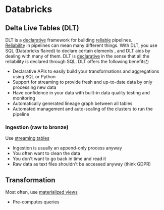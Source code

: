 # Databricks

## Delta Live Tables (DLT)

DLT is a <u>declarative</u> framework for building <u>reliable</u> pipelines.\
<u>Reliability</u> in pipelines can mean many different things. With DLT, you use SQL (Databricks flaired) to declare certain elements , and DLT aids by dealing with many of them. DLT is <u>declarative</u> in the sense that all the reliability is declared through SQL. DLT offers the following benefits[*](https://techcommunity.microsoft.com/t5/analytics-on-azure-blog/easier-data-model-management-for-power-bi-using-delta-live/ba-p/3500698):

* Declarative APIs to easily build your transformations and aggregations using SQL or Python
* Support for streaming to provide fresh and up-to-date data by only processing new data
* Have confidence in your data with built-in data quality testing and monitoring
* Automatically generated lineage graph between all tables
* Automated management and auto-scaling of the clusters to run the pipeline

### Ingestion (raw to bronze)

Use [streaming tables](https://docs.databricks.com/en/sql/language-manual/sql-ref-syntax-ddl-create-streaming-table.html)

* Ingestion is usually an append-only process anyway
* You often want to clean the data
* You don't want to go back in time and read it
* Raw data as text files shouldn't be accessed anyway (think GDPR)

## Transformation

Most often, use [materialized views](https://docs.databricks.com/en/sql/user/materialized-views.html)
* Pre-computes queries
